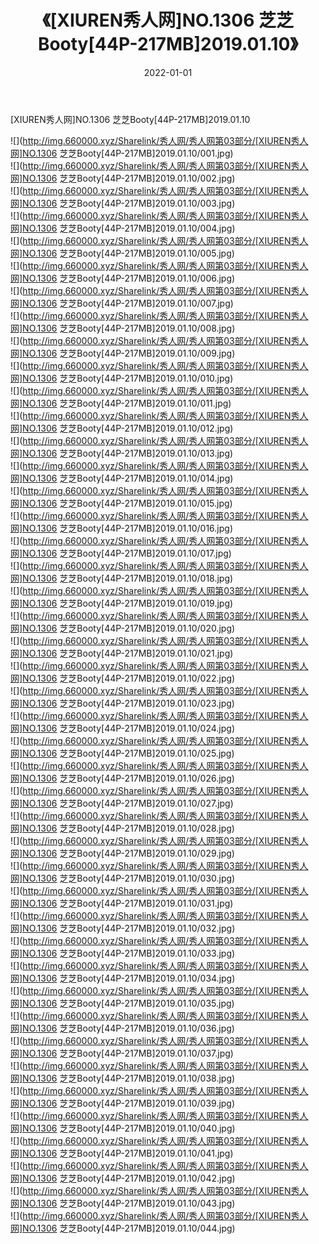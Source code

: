 ﻿---
layout: post
title:  《[XIUREN秀人网]NO.1306 芝芝Booty[44P-217MB]2019.01.10》
date:   2022-01-01
img: http://img.660000.xyz/Sharelink/秀人网/秀人网第03部分/[XIUREN秀人网]NO.1306 芝芝Booty[44P-217MB]2019.01.10/000.jpg
categories: [美女, 清纯, 唯美]
---

[XIUREN秀人网]NO.1306 芝芝Booty[44P-217MB]2019.01.10

 ![](http://img.660000.xyz/Sharelink/秀人网/秀人网第03部分/[XIUREN秀人网]NO.1306 芝芝Booty[44P-217MB]2019.01.10/001.jpg) <br>![](http://img.660000.xyz/Sharelink/秀人网/秀人网第03部分/[XIUREN秀人网]NO.1306 芝芝Booty[44P-217MB]2019.01.10/002.jpg) <br>![](http://img.660000.xyz/Sharelink/秀人网/秀人网第03部分/[XIUREN秀人网]NO.1306 芝芝Booty[44P-217MB]2019.01.10/003.jpg) <br>![](http://img.660000.xyz/Sharelink/秀人网/秀人网第03部分/[XIUREN秀人网]NO.1306 芝芝Booty[44P-217MB]2019.01.10/004.jpg) <br>![](http://img.660000.xyz/Sharelink/秀人网/秀人网第03部分/[XIUREN秀人网]NO.1306 芝芝Booty[44P-217MB]2019.01.10/005.jpg) <br>![](http://img.660000.xyz/Sharelink/秀人网/秀人网第03部分/[XIUREN秀人网]NO.1306 芝芝Booty[44P-217MB]2019.01.10/006.jpg) <br>![](http://img.660000.xyz/Sharelink/秀人网/秀人网第03部分/[XIUREN秀人网]NO.1306 芝芝Booty[44P-217MB]2019.01.10/007.jpg) <br>![](http://img.660000.xyz/Sharelink/秀人网/秀人网第03部分/[XIUREN秀人网]NO.1306 芝芝Booty[44P-217MB]2019.01.10/008.jpg) <br>![](http://img.660000.xyz/Sharelink/秀人网/秀人网第03部分/[XIUREN秀人网]NO.1306 芝芝Booty[44P-217MB]2019.01.10/009.jpg) <br>![](http://img.660000.xyz/Sharelink/秀人网/秀人网第03部分/[XIUREN秀人网]NO.1306 芝芝Booty[44P-217MB]2019.01.10/010.jpg) <br>![](http://img.660000.xyz/Sharelink/秀人网/秀人网第03部分/[XIUREN秀人网]NO.1306 芝芝Booty[44P-217MB]2019.01.10/011.jpg) <br>![](http://img.660000.xyz/Sharelink/秀人网/秀人网第03部分/[XIUREN秀人网]NO.1306 芝芝Booty[44P-217MB]2019.01.10/012.jpg) <br>![](http://img.660000.xyz/Sharelink/秀人网/秀人网第03部分/[XIUREN秀人网]NO.1306 芝芝Booty[44P-217MB]2019.01.10/013.jpg) <br>![](http://img.660000.xyz/Sharelink/秀人网/秀人网第03部分/[XIUREN秀人网]NO.1306 芝芝Booty[44P-217MB]2019.01.10/014.jpg) <br>![](http://img.660000.xyz/Sharelink/秀人网/秀人网第03部分/[XIUREN秀人网]NO.1306 芝芝Booty[44P-217MB]2019.01.10/015.jpg) <br>![](http://img.660000.xyz/Sharelink/秀人网/秀人网第03部分/[XIUREN秀人网]NO.1306 芝芝Booty[44P-217MB]2019.01.10/016.jpg) <br>![](http://img.660000.xyz/Sharelink/秀人网/秀人网第03部分/[XIUREN秀人网]NO.1306 芝芝Booty[44P-217MB]2019.01.10/017.jpg) <br>![](http://img.660000.xyz/Sharelink/秀人网/秀人网第03部分/[XIUREN秀人网]NO.1306 芝芝Booty[44P-217MB]2019.01.10/018.jpg) <br>![](http://img.660000.xyz/Sharelink/秀人网/秀人网第03部分/[XIUREN秀人网]NO.1306 芝芝Booty[44P-217MB]2019.01.10/019.jpg) <br>![](http://img.660000.xyz/Sharelink/秀人网/秀人网第03部分/[XIUREN秀人网]NO.1306 芝芝Booty[44P-217MB]2019.01.10/020.jpg) <br>![](http://img.660000.xyz/Sharelink/秀人网/秀人网第03部分/[XIUREN秀人网]NO.1306 芝芝Booty[44P-217MB]2019.01.10/021.jpg) <br>![](http://img.660000.xyz/Sharelink/秀人网/秀人网第03部分/[XIUREN秀人网]NO.1306 芝芝Booty[44P-217MB]2019.01.10/022.jpg) <br>![](http://img.660000.xyz/Sharelink/秀人网/秀人网第03部分/[XIUREN秀人网]NO.1306 芝芝Booty[44P-217MB]2019.01.10/023.jpg) <br>![](http://img.660000.xyz/Sharelink/秀人网/秀人网第03部分/[XIUREN秀人网]NO.1306 芝芝Booty[44P-217MB]2019.01.10/024.jpg) <br>![](http://img.660000.xyz/Sharelink/秀人网/秀人网第03部分/[XIUREN秀人网]NO.1306 芝芝Booty[44P-217MB]2019.01.10/025.jpg) <br>![](http://img.660000.xyz/Sharelink/秀人网/秀人网第03部分/[XIUREN秀人网]NO.1306 芝芝Booty[44P-217MB]2019.01.10/026.jpg) <br>![](http://img.660000.xyz/Sharelink/秀人网/秀人网第03部分/[XIUREN秀人网]NO.1306 芝芝Booty[44P-217MB]2019.01.10/027.jpg) <br>![](http://img.660000.xyz/Sharelink/秀人网/秀人网第03部分/[XIUREN秀人网]NO.1306 芝芝Booty[44P-217MB]2019.01.10/028.jpg) <br>![](http://img.660000.xyz/Sharelink/秀人网/秀人网第03部分/[XIUREN秀人网]NO.1306 芝芝Booty[44P-217MB]2019.01.10/029.jpg) <br>![](http://img.660000.xyz/Sharelink/秀人网/秀人网第03部分/[XIUREN秀人网]NO.1306 芝芝Booty[44P-217MB]2019.01.10/030.jpg) <br>![](http://img.660000.xyz/Sharelink/秀人网/秀人网第03部分/[XIUREN秀人网]NO.1306 芝芝Booty[44P-217MB]2019.01.10/031.jpg) <br>![](http://img.660000.xyz/Sharelink/秀人网/秀人网第03部分/[XIUREN秀人网]NO.1306 芝芝Booty[44P-217MB]2019.01.10/032.jpg) <br>![](http://img.660000.xyz/Sharelink/秀人网/秀人网第03部分/[XIUREN秀人网]NO.1306 芝芝Booty[44P-217MB]2019.01.10/033.jpg) <br>![](http://img.660000.xyz/Sharelink/秀人网/秀人网第03部分/[XIUREN秀人网]NO.1306 芝芝Booty[44P-217MB]2019.01.10/034.jpg) <br>![](http://img.660000.xyz/Sharelink/秀人网/秀人网第03部分/[XIUREN秀人网]NO.1306 芝芝Booty[44P-217MB]2019.01.10/035.jpg) <br>![](http://img.660000.xyz/Sharelink/秀人网/秀人网第03部分/[XIUREN秀人网]NO.1306 芝芝Booty[44P-217MB]2019.01.10/036.jpg) <br>![](http://img.660000.xyz/Sharelink/秀人网/秀人网第03部分/[XIUREN秀人网]NO.1306 芝芝Booty[44P-217MB]2019.01.10/037.jpg) <br>![](http://img.660000.xyz/Sharelink/秀人网/秀人网第03部分/[XIUREN秀人网]NO.1306 芝芝Booty[44P-217MB]2019.01.10/038.jpg) <br>![](http://img.660000.xyz/Sharelink/秀人网/秀人网第03部分/[XIUREN秀人网]NO.1306 芝芝Booty[44P-217MB]2019.01.10/039.jpg) <br>![](http://img.660000.xyz/Sharelink/秀人网/秀人网第03部分/[XIUREN秀人网]NO.1306 芝芝Booty[44P-217MB]2019.01.10/040.jpg) <br>![](http://img.660000.xyz/Sharelink/秀人网/秀人网第03部分/[XIUREN秀人网]NO.1306 芝芝Booty[44P-217MB]2019.01.10/041.jpg) <br>![](http://img.660000.xyz/Sharelink/秀人网/秀人网第03部分/[XIUREN秀人网]NO.1306 芝芝Booty[44P-217MB]2019.01.10/042.jpg) <br>![](http://img.660000.xyz/Sharelink/秀人网/秀人网第03部分/[XIUREN秀人网]NO.1306 芝芝Booty[44P-217MB]2019.01.10/043.jpg) <br>![](http://img.660000.xyz/Sharelink/秀人网/秀人网第03部分/[XIUREN秀人网]NO.1306 芝芝Booty[44P-217MB]2019.01.10/044.jpg) <br>